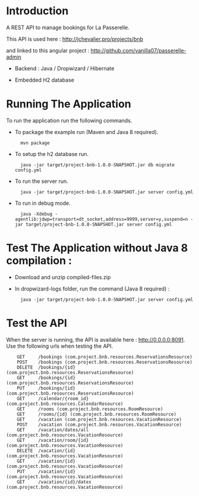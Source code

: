 # Introduction

A REST API to manage bookings for La Passerelle.

This API is used here : http://jchevalier.pro/projects/bnb

and linked to this angular project : http://github.com/vanilla07/passerelle-admin

* Backend : Java / Dropwizard / Hibernate

* Embedded H2 database

# Running The Application

To run the application run the following commands.

* To package the example run (Maven and Java 8 required).

        mvn package

* To setup the h2 database run.

		java -jar target/project-bnb-1.0.0-SNAPSHOT.jar db migrate config.yml

* To run the server run.

        java -jar target/project-bnb-1.0.0-SNAPSHOT.jar server config.yml

* To run in debug mode.
	
		java -Xdebug -agentlib:jdwp=transport=dt_socket,address=9999,server=y,suspend=n -jar target/project-bnb-1.0.0-SNAPSHOT.jar server config.yml

# Test The Application without Java 8 compilation :

* Download and unzip compiled-files.zip

* In dropwizard-logs folder, run the command (Java 8 required) :
 		
		java -jar target/project-bnb-1.0.0-SNAPSHOT.jar server config.yml

# Test the API

When the server is running, the API is available here : http://0.0.0.0:8091.
Use the following urls when testing the API.

		GET     /bookings (com.project.bnb.resources.ReservationsResource)
	    POST    /bookings (com.project.bnb.resources.ReservationsResource)
	    DELETE  /bookings/{id} (com.project.bnb.resources.ReservationsResource)
	    GET     /bookings/{id} (com.project.bnb.resources.ReservationsResource)
	    PUT     /bookings/{id} (com.project.bnb.resources.ReservationsResource)
	    GET     /calendar/{room_id} (com.project.bnb.resources.CalendarResource)
	    GET     /rooms (com.project.bnb.resources.RoomResource)
	    GET     /rooms/{id} (com.project.bnb.resources.RoomResource)
	    GET     /vacation (com.project.bnb.resources.VacationResource)
	    POST    /vacation (com.project.bnb.resources.VacationResource)
	    GET     /vacation/dates/all (com.project.bnb.resources.VacationResource)
	    GET     /vacation/room/{id} (com.project.bnb.resources.VacationResource)
	    DELETE  /vacation/{id} (com.project.bnb.resources.VacationResource)
	    GET     /vacation/{id} (com.project.bnb.resources.VacationResource)
	    PUT     /vacation/{id} (com.project.bnb.resources.VacationResource)
	    GET     /vacation/{id}/dates (com.project.bnb.resources.VacationResource)



